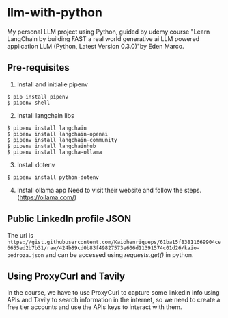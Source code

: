 # llm-with-python

My personal LLM project using Python, guided by udemy course "Learn LangChain by building FAST a real world generative ai LLM powered application LLM (Python, Latest Version 0.3.0)"by Eden Marco.

## Pre-requisites

1. Install and initialie pipenv
```
$ pip install pipenv
$ pipenv shell
```

2. Install langchain libs
```
$ pipenv install langchain
$ pipenv install langchain-openai
$ pipenv install langchain-community
$ pipenv install langchainhub
$ pipenv install langcha-ollama
```

3. Install dotenv
```
$ pipenv install python-dotenv
```

4. Install ollama app
Need to visit their website and follow the steps. (https://ollama.com/)

## Public LinkedIn profile JSON
The url is `https://gist.githubusercontent.com/Kaiohenriqueps/61ba15f83811669904ce6655ed2b7b31/raw/424b89cd0b83f49827573e606d11391574c01d26/kaio-pedroza.json` and can be accessed using *requests.get()* in python.

## Using ProxyCurl and Tavily
In the course, we have to use ProxyCurl to capture some linkedin info using APIs and Tavily to search information in the internet, so we need to create a free tier accounts and use the APIs keys to interact with them.